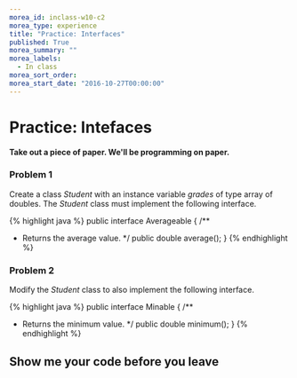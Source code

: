 ```yaml
---
morea_id: inclass-w10-c2
morea_type: experience
title: "Practice: Interfaces"
published: True
morea_summary: ""
morea_labels:
  - In class
morea_sort_order:
morea_start_date: "2016-10-27T00:00:00"
---
```


# Practice: Intefaces

**Take out a piece of paper. We'll be programming on paper.**

### Problem 1

Create a class *Student* with an instance variable *grades* of type array of doubles.  The *Student* class must implement the following interface.

{% highlight java %}
public interface Averageable {
  /**
   * Returns the average value.
   */
  public double average();
}
{% endhighlight %}


### Problem 2

Modify the *Student* class to also implement the following interface.

{% highlight java %}
public interface Minable {
  /**
   * Returns the minimum value.
   */
  public double minimum();
}
{% endhighlight %}

## Show me your code before you leave
